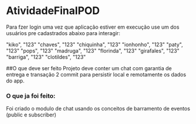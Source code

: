 AtividadeFinalPOD
==============

Para fzer login uma vez que aplicação estiver em execução use um dos usuários pre 
cadastrados abaixo para interagir:

"kiko", "123"
"chaves", "123"
"chiquinha", "123"
"ionhonho", "123"
"paty", "123"
"pops", "123"
"madruga", "123"
"florinda", "123"
"girafales", "123"
"barriga", "123"
"clotildes", "123"

##O que deve ser feito
Projeto deve conter um chat com garantia de entrega e transação 2 commit
para persistir local e remotamente os dados do app.

### O que ja foi feito:

Foi criado o modulo de chat usando os conceitos de barramento de eventos (public e subscriber)

